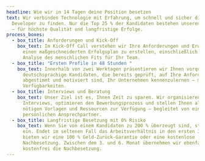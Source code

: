 ```yaml
---
headline: Wie wir in 14 Tagen deine Position besetzen
text: Wir verbinden Technologie mit Erfahrung, um schnell und sicher die besten
  Developer zu finden. Nur die Top 25 % der Kandidaten bestehen unseren Prozess
  – für höchste Qualität und langfristige Erfolge.
process_boxes:
  - box_title: Anforderungen und Kick-Off
    box_text: Im Kick-Off Call verstehen wir Ihre Anforderungen und Erwartungen, um
      einen maßgeschneiderten Erfolgsplan zu erstellen, einschließlich einer
      Analyse des menschlichen Fits für Ihr Team.
  - box_title: "Ersten Profile in 48 Stunden "
    box_text: Innerhalb von zwei Werktagen präsentieren wir Ihnen vorqualifizierte,
      deutschsprachige Kandidaten, die bereits geprüft, auf Ihre Anforderungen
      abgestimmt und motiviert sind, Ihr Unternehmen kennenzulernen – mit klaren
      Verfügbarkeiten.
  - box_title: Interviews und Beratung
    box_text: Unser Ziel ist es, Ihnen Zeit zu sparen. Wir organisieren alle
      Interviews, optimieren den Bewerbungsprozess und stellen Ihnen alle
      nötigen Vorlagen und Ressourcen zur Verfügung – begleitet von einem
      persönlichen Ansprechpartner.
  - box_title: Langfristige Besetzung mit 0% Risiko
    box_text: Wenn Sie von einem Kandidaten zu 200 % überzeugt sind, stellen Sie ihn
      ein. Endet im seltenen Fall das Arbeitsverhältnis in den ersten 3 Monaten,
      bieten wir eine 100 % Geld-Zurück-Garantie oder eine kostenlose
      Nachbesetzung. Zwischen dem 3. und 6. Monat übernehmen wir ebenfalls
      kostenfrei die Nachbesetzung.
---
```

